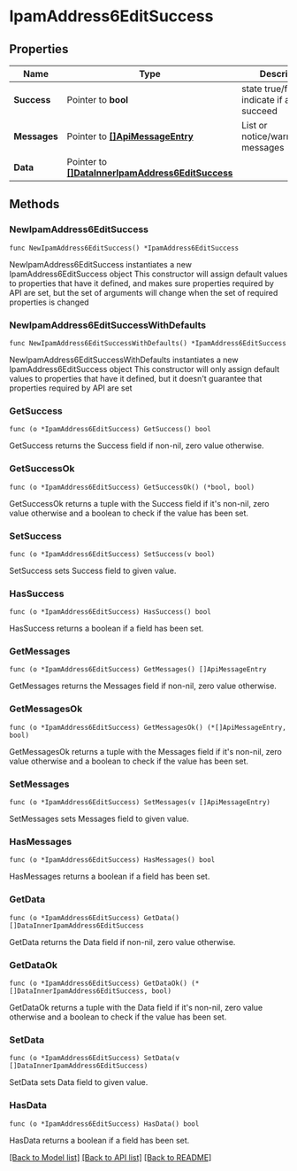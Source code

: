 # IpamAddress6EditSuccess

## Properties

Name | Type | Description | Notes
------------ | ------------- | ------------- | -------------
**Success** | Pointer to **bool** | state true/false indicate if action succeed | [optional] 
**Messages** | Pointer to [**[]ApiMessageEntry**](ApiMessageEntry.md) | List or notice/warning/error messages | [optional] 
**Data** | Pointer to [**[]DataInnerIpamAddress6EditSuccess**](DataInnerIpamAddress6EditSuccess.md) |  | [optional] 

## Methods

### NewIpamAddress6EditSuccess

`func NewIpamAddress6EditSuccess() *IpamAddress6EditSuccess`

NewIpamAddress6EditSuccess instantiates a new IpamAddress6EditSuccess object
This constructor will assign default values to properties that have it defined,
and makes sure properties required by API are set, but the set of arguments
will change when the set of required properties is changed

### NewIpamAddress6EditSuccessWithDefaults

`func NewIpamAddress6EditSuccessWithDefaults() *IpamAddress6EditSuccess`

NewIpamAddress6EditSuccessWithDefaults instantiates a new IpamAddress6EditSuccess object
This constructor will only assign default values to properties that have it defined,
but it doesn't guarantee that properties required by API are set

### GetSuccess

`func (o *IpamAddress6EditSuccess) GetSuccess() bool`

GetSuccess returns the Success field if non-nil, zero value otherwise.

### GetSuccessOk

`func (o *IpamAddress6EditSuccess) GetSuccessOk() (*bool, bool)`

GetSuccessOk returns a tuple with the Success field if it's non-nil, zero value otherwise
and a boolean to check if the value has been set.

### SetSuccess

`func (o *IpamAddress6EditSuccess) SetSuccess(v bool)`

SetSuccess sets Success field to given value.

### HasSuccess

`func (o *IpamAddress6EditSuccess) HasSuccess() bool`

HasSuccess returns a boolean if a field has been set.

### GetMessages

`func (o *IpamAddress6EditSuccess) GetMessages() []ApiMessageEntry`

GetMessages returns the Messages field if non-nil, zero value otherwise.

### GetMessagesOk

`func (o *IpamAddress6EditSuccess) GetMessagesOk() (*[]ApiMessageEntry, bool)`

GetMessagesOk returns a tuple with the Messages field if it's non-nil, zero value otherwise
and a boolean to check if the value has been set.

### SetMessages

`func (o *IpamAddress6EditSuccess) SetMessages(v []ApiMessageEntry)`

SetMessages sets Messages field to given value.

### HasMessages

`func (o *IpamAddress6EditSuccess) HasMessages() bool`

HasMessages returns a boolean if a field has been set.

### GetData

`func (o *IpamAddress6EditSuccess) GetData() []DataInnerIpamAddress6EditSuccess`

GetData returns the Data field if non-nil, zero value otherwise.

### GetDataOk

`func (o *IpamAddress6EditSuccess) GetDataOk() (*[]DataInnerIpamAddress6EditSuccess, bool)`

GetDataOk returns a tuple with the Data field if it's non-nil, zero value otherwise
and a boolean to check if the value has been set.

### SetData

`func (o *IpamAddress6EditSuccess) SetData(v []DataInnerIpamAddress6EditSuccess)`

SetData sets Data field to given value.

### HasData

`func (o *IpamAddress6EditSuccess) HasData() bool`

HasData returns a boolean if a field has been set.


[[Back to Model list]](../README.md#documentation-for-models) [[Back to API list]](../README.md#documentation-for-api-endpoints) [[Back to README]](../README.md)


